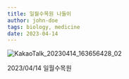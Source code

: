 ```yaml
---
title: 일월수목원 나들이
author: john-doe
tags: biology, medicine
date: 2023-04-14
---
```


![KakaoTalk_20230414_163656428_02](https://github.com/NEXGEM/nexgem.github.io/assets/128671139/64bb9045-e073-4228-b15a-f1cf6d327ab9)

2023/04/14 일월수목원
